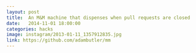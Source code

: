 ```yaml
---
layout: post
title:  An M&M machine that dispenses when pull requests are closed
date:   2014-11-01 18:00:00
categories: hacks
image: instagram/2013-01-11_1357912835.jpg
link: https://github.com/adambutler/mm
---
```

